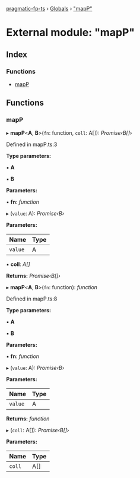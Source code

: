 [pragmatic-fp-ts](../README.md) › [Globals](../globals.md) › ["mapP"](_mapp_.md)

# External module: "mapP"

## Index

### Functions

* [mapP](_mapp_.md#mapp)

## Functions

###  mapP

▸ **mapP**<**A**, **B**>(`fn`: function, `coll`: A[]): *Promise‹B[]›*

Defined in mapP.ts:3

**Type parameters:**

▪ **A**

▪ **B**

**Parameters:**

▪ **fn**: *function*

▸ (`value`: A): *Promise‹B›*

**Parameters:**

Name | Type |
------ | ------ |
`value` | A |

▪ **coll**: *A[]*

**Returns:** *Promise‹B[]›*

▸ **mapP**<**A**, **B**>(`fn`: function): *function*

Defined in mapP.ts:8

**Type parameters:**

▪ **A**

▪ **B**

**Parameters:**

▪ **fn**: *function*

▸ (`value`: A): *Promise‹B›*

**Parameters:**

Name | Type |
------ | ------ |
`value` | A |

**Returns:** *function*

▸ (`coll`: A[]): *Promise‹B[]›*

**Parameters:**

Name | Type |
------ | ------ |
`coll` | A[] |
